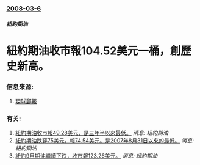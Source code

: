 ### [2008-03-6](/news/2008/03/6/index.md)

##### 紐約期油
# 紐約期油收市報104.52美元一桶，創歷史新高。




### 信息来源:

1. [環球郵報](http://www.theglobeandmail.com/servlet/story/RTGAM.20080305.r-oil06/BNStory/energy/home)

### 有关:

1. [紐約期油收市報49.28美元，是三年半以來最低。](/zh/news/2008/12/1/紐約期油收市報4928美元-是三年半以來最低.md) _消息: 紐約期油_
2. [紐約期油跌穿75美元，報74.54美元。是2007年8月31日以來的最低。](/zh/news/2008/10/16/紐約期油跌穿75美元-報7454美元-是2007年8月31日以來的最低.md) _消息: 紐約期油_
3. [紐約9月期油繼續下跌，收市報123.26美元。](/zh/news/2008/07/25/紐約9月期油繼續下跌-收市報12326美元.md) _消息: 紐約期油_
